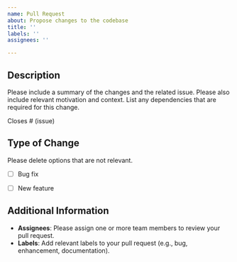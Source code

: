 ```yaml
---
name: Pull Request
about: Propose changes to the codebase
title: ''
labels: ''
assignees: ''

---
```


## Description

Please include a summary of the changes and the related issue. Please also include relevant motivation and context. List any dependencies that are required for this change.

Closes # (issue)

## Type of Change

Please delete options that are not relevant.

- [ ] Bug fix 
- [ ] New feature 


## Additional Information

- **Assignees**: Please assign one or more team members to review your pull request.
- **Labels**: Add relevant labels to your pull request (e.g., bug, enhancement, documentation).


